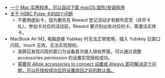 - [一个 Mac 实用程序，可以自动下载 macOS 固件/安装程序](https://github.com/ninxsoft/Mist)
- [关于 HSBC Pulse 卡的四个问题](https://www.flyert.com/t-4500849-1-1.html)
	- 不要用虚拟卡，因为要先在 Reward 登记活动才有额外奖赏（非开卡礼）。参加卡对应的活动前，Reward 要识别出有对应的卡，需激活实体卡。
- MacBook Air M2, 电脑连接 Yubikey 时无法正常使用，插入 Yubikey 后窗口闪现，touch 无效，无法实现授权。
	- 录屏后发现闪现的窗口为设备首次接入授权界面，可以通过调整 accessories permission 的设置实现授权成功。
	- [需要将 Allow accessories to connect 设置成 Always 即可解决这个问题，可以在授权成功后将设置改回之前的默认值。](https://support.apple.com/en-hk/guide/mac-help/mchlf779ae93/mac)